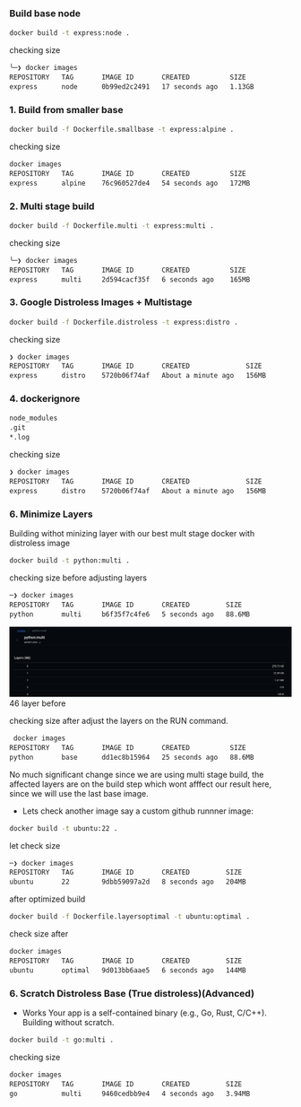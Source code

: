 ### Build base node

```sh
docker build -t express:node .
```

checking size

```sh
╰─❯ docker images
REPOSITORY   TAG       IMAGE ID       CREATED          SIZE
express      node      0b99ed2c2491   17 seconds ago   1.13GB
```

### 1. Build from smaller base

```sh
docker build -f Dockerfile.smallbase -t express:alpine .
```

checking size

```sh
docker images
REPOSITORY   TAG       IMAGE ID       CREATED          SIZE
express      alpine    76c960527de4   54 seconds ago   172MB
```

### 2. Multi stage build

```sh
docker build -f Dockerfile.multi -t express:multi .
```

checking size

```sh
╰─❯ docker images
REPOSITORY   TAG       IMAGE ID       CREATED          SIZE
express      multi     2d594cacf35f   6 seconds ago    165MB
```

### 3. Google Distroless Images + Multistage

```sh
docker build -f Dockerfile.distroless -t express:distro .
```

checking size

```sh
❯ docker images
REPOSITORY   TAG       IMAGE ID       CREATED              SIZE
express      distro    5720b06f74af   About a minute ago   156MB
```

### 4. dockerignore

```sh
node_modules
.git
*.log
```

checking size

```sh
❯ docker images
REPOSITORY   TAG       IMAGE ID       CREATED              SIZE
express      distro    5720b06f74af   About a minute ago   156MB
```

### 6. Minimize Layers

Building withot minizing layer with our best mult stage docker with distroless image

```sh
docker build -t python:multi .
```

checking size before adjusting layers

```sh
─❯ docker images
REPOSITORY   TAG       IMAGE ID       CREATED         SIZE
python       multi     b6f35f7c4fe6   5 seconds ago   88.6MB
```

![beforelayers](images/layers.png)
46 layer before

checking size after adjust the layers on the RUN command.

```sh
 docker images
REPOSITORY   TAG       IMAGE ID       CREATED          SIZE
python       base      dd1ec8b15964   25 seconds ago   88.6MB
```

No much significant change since we are using multi stage build, the affected layers are on the build step which wont afffect our result here, since we will use the last base image.

- Lets check another image say a custom github runnner image:

```sh
docker build -t ubuntu:22 .
```

let check size

```sh
─❯ docker images
REPOSITORY   TAG       IMAGE ID       CREATED         SIZE
ubuntu       22        9dbb59097a2d   8 seconds ago   204MB
```

after optimized build

```sh
docker build -f Dockerfile.layersoptimal -t ubuntu:optimal .
```

check size after

```sh
docker images
REPOSITORY   TAG       IMAGE ID       CREATED         SIZE
ubuntu       optimal   9d013bb6aae5   6 seconds ago   144MB
```

### 6. Scratch Distroless Base (True distroless)(Advanced)

- Works Your app is a self-contained binary (e.g., Go, Rust, C/C++).
  Building without scratch.

```sh
docker build -t go:multi .
```

checking size

```sh
docker images
REPOSITORY   TAG       IMAGE ID       CREATED         SIZE
go           multi     9460cedbb9e4   4 seconds ago   3.94MB
```
